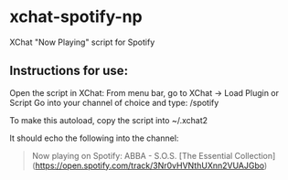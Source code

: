 xchat-spotify-np
================

XChat "Now Playing" script for Spotify

Instructions for use:
---------------------
Open the script in XChat:
    From menu bar, go to XChat -> Load Plugin or Script
Go into your channel of choice and type: /spotify

To make this autoload, copy the script into ~/.xchat2

It should echo the following into the channel:
> Now playing on Spotify: ABBA - S.O.S. \[The Essential Collection\] (https://open.spotify.com/track/3Nr0vHVNthUXnn2VUAJGbo)
